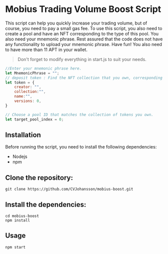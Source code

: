 # Mobius Trading Volume Boost Script

This script can help you quickly increase your trading volume, but of course, you need to pay a small gas fee. To use this script, you also need to create a pool and have an NFT corresponding to the type of this pool. You also need your mnemonic phrase. Rest assured that the code does not have any functionality to upload your mnemonic phrase. Have fun!
You also need to have more than 11 APT in your wallet.

>Don't forget to modify everything in start.js to suit your needs.
```js
//Enter your mnemonic phrase here.
let MnemonicPhrase = "";
// deposit token : Find the NFT collection that you own, corresponding to this pool.
let token = {
    creator: "",
    collection:"",
    name:"",
    versions: 0,
}

// Choose a pool ID that matches the collection of tokens you own.
let target_pool_index = 0;
```

## Installation
Before running the script, you need to install the following dependencies:
- Nodejs
- npm


## Clone the repository:
```shell
git clone https://github.com/CVJohansson/mobius-boost.git
```

## Install the dependencies:
```shell
cd mobius-boost
npm install
```

## Usage
```shell
npm start
```
